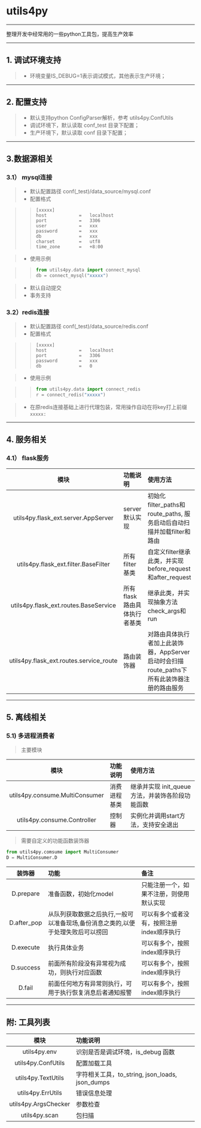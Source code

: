 # utils4py
--- 
整理开发中经常用的一些python工具包，提高生产效率


---
## 1. 调试环境支持
> - 环境变量IS_DEBUG=1表示调试模式，其他表示生产环境；

---
## 2. 配置支持
> - 默认支持python ConfigParser解析，参考 utils4py.ConfUtils
> - 调试环境下，默认读取 conf_test 目录下配置；
> - 生产环境下，默认读取 conf 目录下配置；

---
## 3.数据源相关
### 3.1） mysql连接
> - 默认配置路径 conf(_test)/data_source/mysql.conf
> - 配置格式

>>```
>>[xxxxx]
>>host            =   localhost
>>port            =   3306
>>user            =   xxx
>>password        =   xxx
>>db              =   xxx
>>charset         =   utf8
>>time_zone       =   +8:00
>>```

> - 使用示例

>>```python
>>from utils4py.data import connect_mysql
>>db = connect_mysql("xxxxx")
>>```

> - 默认自动提交
> - 事务支持

### 3.2）redis连接
> - 默认配置路径 conf(_test)/data_source/redis.conf
> - 配置格式

>>```
>>[xxxxx]
>>host            =   localhost
>>port            =   3306
>>password        =   xxx
>>db              =   0
>>```

> - 使用示例

>>```python
>>from utils4py.data import connect_redis
>>r = connect_redis("xxxxx")
>>```

> - 在原redis连接基础上进行代理包装，常用操作自动在将key打上前缀 `xxxxx:`

---
## 4. 服务相关
### 4.1） flask服务
| 模块 | 功能说明 | 使用方法 |
| :---: | :--- | :--- |
| utils4py.flask_ext.server.AppServer | server默认实现 | 初始化filter_paths和route_paths, 服务启动后自动扫描并加载filter和路由 |
| utils4py.flask_ext.filter.BaseFilter | 所有filter基类 | 自定义filter继承此类，并实现before_request和after_request |
| utils4py.flask_ext.routes.BaseService | 所有flask路由具体执行者基类 | 继承此类，并实现抽象方法check_args和run |
| utils4py.flask_ext.routes.service_route | 路由装饰器 | 对路由具体执行者加上此装饰器，AppServer启动时会扫描route_paths下所有此装饰器注册的路由服务 |

---
## 5. 离线相关
### 5.1) 多进程消费者
> 主要模块

| 模块 | 功能说明 | 使用方法 |
| :---: | :--- | :--- |
| utils4py.consume.MultiConsumer | 消费进程基类 | 继承并实现 init_queue 方法，并装饰各阶段功能函数 |
| utils4py.consume.Controller | 控制器 | 实例化并调用start方法，支持安全退出 |

> 需要自定义的功能函数装饰器
```python
from utils4py.comsume import MultiConsumer
D = MultiConsumer.D
```

| 装饰器 | 功能 | 备注 |
| :---: | :--- | :--- |
| D.prepare | 准备函数，初始化model | 只能注册一个，如果不注册，则使用默认实现 | 
| D.after_pop | 从队列获取数据之后执行,一般可以准备现场,备份消息之类的,以便于处理失败后可以捞回 | 可以有多个或者没有，按照注册index顺序执行 |
| D.execute | 执行具体业务 | 可以有多个，按照index顺序执行 |
| D.success | 前面所有阶段没有异常视为成功，则执行对应函数 | 可以有多个，按照index顺序执行 |
| D.fail | 前面任何地方有异常则执行，可用于执行恢复消息后者通知报警 | 可以有多个，按照index顺序执行 |


---
## 附: 工具列表
| 模块        | 功能说明    |
| :--------: | :-------- |
| utils4py.env | 识别是否是调试环境，is_debug 函数 |
| utils4py.ConfUtils | 配置加载工具 |
| utils4py.TextUtils | 字符相关工具，to_string, json_loads, json_dumps | 
| utils4py.ErrUtils | 错误信息处理 |
| utils4py.ArgsChecker | 参数检查 |
| utils4py.scan | 包扫描 |

